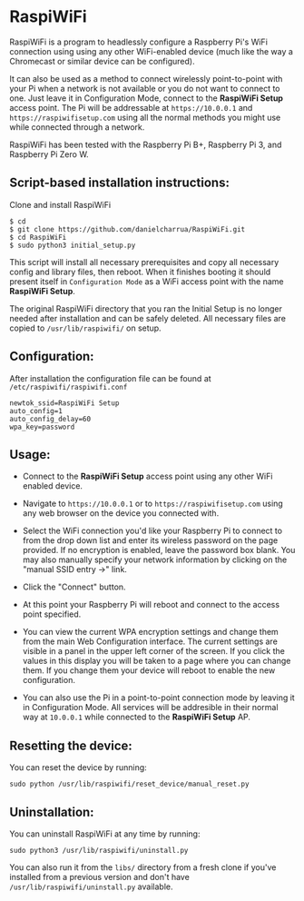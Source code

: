 # RaspiWiFi

RaspiWiFi is a program to headlessly configure a Raspberry Pi's WiFi connection using using any other WiFi-enabled device (much like the way a Chromecast or similar device can be configured).

It can also be used as a method to connect wirelessly point-to-point with your Pi when a network is not available or you do not want to connect to one. Just leave it in Configuration Mode, connect to the **RaspiWiFi Setup** access point. The Pi will be addressable at `https://10.0.0.1` and `https://raspiwifisetup.com` using all the normal methods you might use while connected through a network.

RaspiWiFi has been tested with the Raspberry Pi B+, Raspberry Pi 3, and Raspberry Pi Zero W.

## Script-based installation instructions:

Clone and install RaspiWiFi
```
$ cd
$ git clone https://github.com/danielcharrua/RaspiWiFi.git
$ cd RaspiWiFi
$ sudo python3 initial_setup.py
```

This script will install all necessary prerequisites and copy all necessary config and library files, then reboot. When it finishes booting it should present itself in `Configuration Mode` as a WiFi access point with the name **RaspiWiFi Setup**.

The original RaspiWiFi directory that you ran the Initial Setup is no longer needed after installation and can be safely deleted. All necessary files are copied to `/usr/lib/raspiwifi/` on setup.

## Configuration:

After installation the configuration file can be found at `/etc/raspiwifi/raspiwifi.conf`

```
newtok_ssid=RaspiWiFi Setup
auto_config=1
auto_config_delay=60
wpa_key=password
```

## Usage:

- Connect to the **RaspiWiFi Setup** access point using any other WiFi enabled device.

- Navigate to `https://10.0.0.1` or to `https://raspiwifisetup.com` using any web browser on the device you connected with.

- Select the WiFi connection you'd like your Raspberry Pi to connect to from the drop down list and enter its wireless password on the page provided. If no encryption is enabled, leave the password box blank. You may also manually specify your network information by clicking on the "manual SSID entry ->" link.

- Click the "Connect" button.

- At this point your Raspberry Pi will reboot and connect to the access point specified.

- You can view the current WPA encryption settings and change them from the main Web Configuration interface. The current settings are visible in a panel in the upper left corner of the screen. If you click the values in this display you will be taken to a page where you can change them. If you change them your device will reboot to enable the new configuration. 

- You can also use the Pi in a point-to-point connection mode by leaving it in Configuration Mode. All services will be addresible in their normal way at `10.0.0.1` while connected to the **RaspiWiFi Setup** AP.


## Resetting the device:

You can reset the device by running:
```
sudo python /usr/lib/raspiwifi/reset_device/manual_reset.py
```


## Uninstallation:

You can uninstall RaspiWiFi at any time by running:
```
sudo python3 /usr/lib/raspiwifi/uninstall.py
```

You can also run it from the `libs/` directory from a fresh clone if you've installed from a previous version and don't have `/usr/lib/raspiwifi/uninstall.py` available.